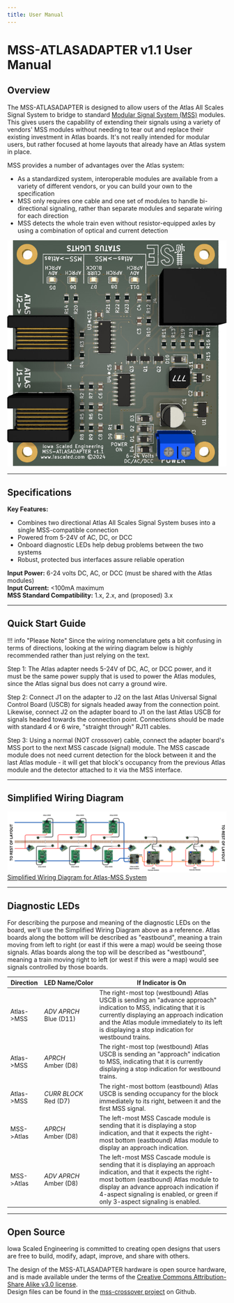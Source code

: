 ```yaml
---
title: User Manual
---
```

# MSS-ATLASADAPTER v1.1 User Manual

## Overview

The MSS-ATLASADAPTER is designed to allow users of the Atlas All Scales Signal System to bridge to standard [Modular Signal System (MSS)](https://modularsignalsystem.info/) modules.  This gives users the capability of extending their signals using a variety of vendors' MSS modules without needing to tear out and replace their existing investment in Atlas boards.  It's not really intended for modular users, but rather focused at home layouts that already have an Atlas system in place.

MSS provides a number of advantages over the Atlas system:

* As a standardized system, interoperable modules are available from a variety of different vendors, or you can build your own to the specification
* MSS only requires one cable and one set of modules to handle bi-directional signaling, rather than separate modules and separate wiring for each direction
* MSS detects the whole train even without resistor-equipped axles by using a combination of optical and current detection

![](img/mss-atlasadapter.jpg)

---

## Specifications

**Key Features:**

* Combines two directional Atlas All Scales Signal System buses into a single MSS-compatible connection
* Powered from 5-24V of AC, DC, or DCC
* Onboard diagnostic LEDs help debug problems between the two systems
* Robust, protected bus interfaces assure reliable operation

**Input Power:**  6-24 volts DC, AC, or DCC  (must be shared with the Atlas modules)  
**Input Current:**  <100mA maximum  
**MSS Standard Compatibility:** 1.x, 2.x, and (proposed) 3.x  

---

## Quick Start Guide

!!! info "Please Note"
    Since the wiring nomenclature gets a bit confusing in terms of directions, looking at the wiring diagram below is highly recommended rather than just relying on the text.    

Step 1: The Atlas adapter needs 5-24V of DC, AC, or DCC power, and it must be the same power supply that is used to power the Atlas modules, since the Atlas signal bus does not carry a ground wire.  

Step 2: Connect J1 on the adapter to J2 on the last Atlas Universal Signal Control Board (USCB) for signals headed away from the connection point.  Likewise, connect J2 on the adapter board to J1 on the last Atlas USCB for signals headed towards the connection point.  Connections should be made with standard 4 or 6 wire, "straight through" RJ11 cables.

Step 3: Using a normal (NOT crossover) cable, connect the adapter board's MSS port to the next MSS cascade (signal) module.  The MSS cascade module does not need current detection for the block between it and the last Atlas module - it will get that block's occupancy from the previous Atlas module and the detector attached to it via the MSS interface.

---

## Simplified Wiring Diagram

[![Simplified Wiring Diagram for Atlas-MSS System](img/atlas-mss-wiring-diagram.png)](img/atlas-mss-wiring-diagram.png)
[Simplified Wiring Diagram for Atlas-MSS System](img/atlas-mss-wiring-diagram.png)

---

## Diagnostic LEDs

For describing the purpose and meaning of the diagnostic LEDs on the board, we'll use the Simplified Wiring Diagram above as a reference.  Atlas boards along the bottom will be described as "eastbound", meaning a train moving from left to right (or east if this were a map) would be seeing those signals.  Atlas boards along the top will be described as "westbound", meaning a train moving right to left (or west if this were a map) would see signals controlled by those boards.

| Direction | LED&nbsp;Name/Color | If Indicator is On |
|-------------------|--------------------|-----------------|
| Atlas->MSS | *ADV APRCH*<br/>Blue (D11) | The right-most top (westbound) Atlas USCB is sending an "advance approach" indication to MSS, indicating that it is currently displaying an approach indication and the Atlas module immediately to its left is displaying a stop indication for westbound trains. | 
| Atlas->MSS | *APRCH*<br/>Amber (D8) | The right-most top (westbound) Atlas USCB is sending an "approach" indication to MSS, indicating that it is currently displaying a stop indication for westbound trains. | 
| Atlas->MSS | *CURR BLOCK*<br/>Red (D7) | The right-most bottom (eastbound) Atlas USCB is sending occupancy for the block immediately to its right, between it and the first MSS signal. | 
| MSS->Atlas | *APRCH*<br/>Amber (D8) | The left-most MSS Cascade module is sending that it is displaying a stop indication, and that it expects the right-most bottom (eastbound) Atlas module to display an approach indication. | 
| MSS->Atlas | *ADV APRCH*<br/>Amber (D8) | The left-most MSS Cascade module is sending that it is displaying an approach indication, and that it expects the right-most bottom (eastbound) Atlas module to display an advance approach indication if 4-aspect signaling is enabled, or green if only 3-aspect signaling is enabled. | 


---

## Open Source 

Iowa Scaled Engineering is committed to creating open designs that users are free to build, modify,
adapt, improve, and share with others.  

The design of the MSS-ATLASADAPTER hardware is open source hardware, and is made available under the
terms of the [Creative Commons Attribution-Share Alike v3.0 license](http://creativecommons.org/licenses/by-sa/3.0/).  
Design files can be found in the [mss-crossover project](https://github.com/IowaScaledEngineering/mss-atlasadapter) on 
Github.


